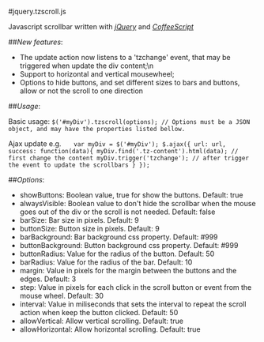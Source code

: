 #jquery.tzscroll.js

Javascript scrollbar written with [*jQuery*](http://jquery.com/) and [*CoffeeScript*](http://jashkenas.github.com/coffee-script/)

##_New features_:
   
- The update action now listens to a 'tzchange' event, that may be triggered when update the div content;\n
- Support to horizontal and vertical mousewheel;
- Options to hide buttons, and set different sizes to bars and buttons, allow or not the scroll to one direction

##_Usage_:

Basic usage: 
	`$('#myDiv').tzscroll(options); // Options must be a JSON object, and may have the properties listed bellow.`

Ajax update e.g.
`   
   var myDiv = $('#myDiv');
   $.ajax({
      url: url,
      success: function(data){
         myDiv.find('.tz-content').html(data); // first change the content
         myDiv.trigger('tzchange'); // after trigger the event to update the scrollbars
      }
   });
`

##_Options_:

- showButtons: Boolean value, true for show the buttons. Default: true 
- alwaysVisible: Boolean value to don't hide the scrollbar when the mouse goes out of the div or the scroll is not needed. Default: false
- barSize: Bar size in pixels. Default: 9
- buttonSize: Button size in pixels. Default: 9
- barBackground: Bar background css property. Default: #999
- buttonBackground: Button background css property. Default: #999
- buttonRadius: Value for the radius of the button. Default: 50
- barRadius: Value for the radius of the bar. Default: 10
- margin: Value in pixels for the margin between the buttons and the edges. Default: 3
- step: Value in pixels for each click in the scroll button or event from the mouse wheel. Default: 30
- interval: Value in miliseconds that sets the interval to repeat the scroll action when keep the button clicked. Default: 50
- allowVertical: Allow vertical scrolling. Default: true
- allowHorizontal: Allow horizontal scrolling. Default: true

